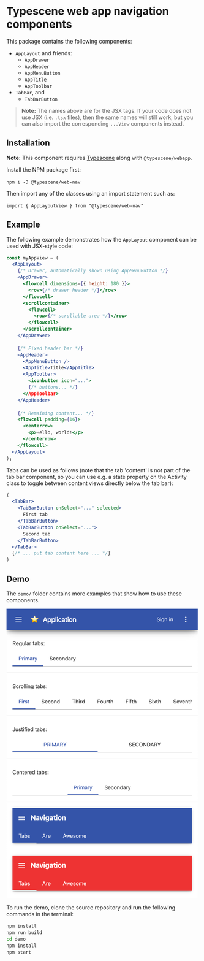 # Typescene web app navigation components

This package contains the following components:

- `AppLayout` and friends:
  - `AppDrawer`
  - `AppHeader`
  - `AppMenuButton`
  - `AppTitle`
  - `AppToolbar`
- `TabBar`, and
  - `TabBarButton`

> **Note:** The names above are for the JSX tags. If your code does not use JSX (i.e. `.tsx` files), then the same names will still work, but you can also import the corresponding `...View` components instead.

## Installation

**Note:** This component requires [Typescene](https://github.com/typescene/typescene) along with `@typescene/webapp`.

Install the NPM package first:

`npm i -D @typescene/web-nav`

Then import any of the classes using an import statement such as:

`import { AppLayoutView } from "@typescene/web-nav"`

## Example

The following example demonstrates how the `AppLayout` component can be used with JSX-style code:

```jsx
const myAppView = (
  <AppLayout>
    {/* Drawer, automatically shown using AppMenuButton */}
    <AppDrawer>
      <flowcell dimensions={{ height: 180 }}>
        <row>{/* drawer header */}</row>
      </flowcell>
      <scrollcontainer>
        <flowcell>
          <row>{/* scrollable area */}</row>
        </flowcell>
      </scrollcontainer>
    </AppDrawer>

    {/* Fixed header bar */}
    <AppHeader>
      <AppMenuButton />
      <AppTitle>Title</AppTitle>
      <AppToolbar>
        <iconbutton icon="...">
        {/* buttons... */}
      </AppToolbar>
    </AppHeader>

    {/* Remaining content... */}
    <flowcell padding={16}>
      <centerrow>
        <p>Hello, world!</p>
      </centerrow>
    </flowcell>
  </AppLayout>
);
```

Tabs can be used as follows (note that the tab 'content' is not part of the tab bar component, so you can use e.g. a state property on the Activity class to toggle between content views directly below the tab bar):

```jsx
(
  <TabBar>
    <TabBarButton onSelect="..." selected>
      First tab
    </TabBarButton>
    <TabBarButton onSelect="...">
      Second tab
    </TabBarButton>
  </TabBar>
  {/* ... put tab content here ... */}
)
```

## Demo

The `demo/` folder contains more examples that show how to use these components.

<img src="screenshot.png" alt="Screenshot" width="500" style="width: 500px" />

To run the demo, clone the source repository and run the following commands in the terminal:

```bash
npm install
npm run build
cd demo
npm install
npm start
```
